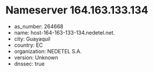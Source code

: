 # Nameserver 164.163.133.134

* as_number: 264668
* name: host-164-163-133-134.nedetel.net.
* city: Guayaquil
* country: EC
* organization: NEDETEL S.A.
* version: Unknown
* dnssec: true
